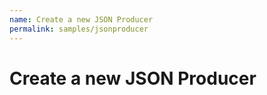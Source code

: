 ```yaml
---
name: Create a new JSON Producer
permalink: samples/jsonproducer
---
```


# Create a new JSON Producer
